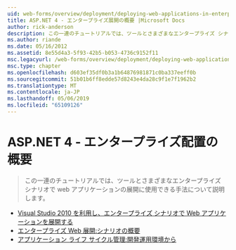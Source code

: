 ```yaml
---
uid: web-forms/overview/deployment/deploying-web-applications-in-enterprise-scenarios/index
title: ASP.NET 4 - エンタープライズ展開の概要 |Microsoft Docs
author: rick-anderson
description: この一連のチュートリアルでは、ツールとさまざまなエンタープライズ シナリオで web アプリケーションの展開に使用できる手法について説明します。
ms.author: riande
ms.date: 05/16/2012
ms.assetid: 8e55d4a3-5f93-42b5-b053-4736c9152f11
msc.legacyurl: /web-forms/overview/deployment/deploying-web-applications-in-enterprise-scenarios
msc.type: chapter
ms.openlocfilehash: d603ef35df0b3a1b64876981871c0ba337eeff0b
ms.sourcegitcommit: 51b01b6ff8edde57d8243e4da28c9f1e7f1962b2
ms.translationtype: MT
ms.contentlocale: ja-JP
ms.lasthandoff: 05/06/2019
ms.locfileid: "65109126"
---
```

# <a name="aspnet-4---enterprise-deployment-introduction"></a>ASP.NET 4 - エンタープライズ配置の概要

> この一連のチュートリアルでは、ツールとさまざまなエンタープライズ シナリオで web アプリケーションの展開に使用できる手法について説明します。

- [Visual Studio 2010 を利用し、エンタープライズ シナリオで Web アプリケーションを展開する](deploying-web-applications-in-enterprise-scenarios.md)
- [エンタープライズ Web 展開:シナリオの概要](enterprise-web-deployment-scenario-overview.md)
- [アプリケーション ライフ サイクル管理:開発運用環境から](application-lifecycle-management-from-development-to-production.md)
